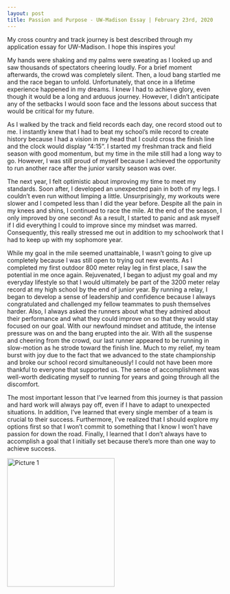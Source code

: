 ```yaml
---
layout: post
title: Passion and Purpose - UW-Madison Essay | February 23rd, 2020
---
```


My cross country and track journey is best described through my application essay for UW-Madison. I hope this inspires you!

My hands were shaking and my palms were sweating as I looked up and saw thousands of spectators cheering loudly. For a brief moment afterwards, the crowd was completely silent. Then, a loud bang startled me and the race began to unfold. Unfortunately, that once in a lifetime experience happened in my dreams. I knew I had to achieve glory, even though it would be a long and arduous journey. However, I didn’t anticipate any of the setbacks I would soon face and the lessons about success that would be critical for my future.

As I walked by the track and field records each day, one record stood out to me. I instantly knew that I had to beat my school’s mile record to create history because I had a vision in my head that I could cross the finish line and the clock would display “4:15”. I started my freshman track and field season with good momentum, but my time in the mile still had a long way to go. However, I was still proud of myself because I achieved the opportunity to run another race after the junior varsity season was over.

The next year, I felt optimistic about improving my time to meet my standards. Soon after, I developed an unexpected pain in both of my legs. I couldn’t even run without limping a little. Unsurprisingly, my workouts were slower and I competed less than I did the year before. Despite all the pain in my knees and shins, I continued to race the mile. At the end of the season, I only improved by one second! As a result, I started to panic and ask myself if I did everything I could to improve since my mindset was marred. Consequently, this really stressed me out in addition to my schoolwork that I had to keep up with my sophomore year.

While my goal in the mile seemed unattainable, I wasn’t going to give up completely because I was still open to trying out new events. As I completed my first outdoor 800 meter relay leg in first place, I saw the potential in me once again. Rejuvenated, I began to adjust my goal and my everyday lifestyle so that I would ultimately be part of the 3200 meter relay record at my high school by the end of junior year. By running a relay, I began to develop a sense of leadership and confidence because I always congratulated and challenged my fellow teammates to push themselves harder. Also, I always asked the runners about what they admired about their performance and what they could improve on so that they would stay focused on our goal. With our newfound mindset and attitude, the intense pressure was on and the bang erupted into the air. With all the suspense and cheering from the crowd, our last runner appeared to be running in slow-motion as he strode toward the finish line. Much to my relief, my team burst with joy due to the fact that we advanced to the state championship and broke our school record simultaneously! I could not have been more thankful to everyone that supported us. The sense of accomplishment was well-worth dedicating myself to running for years and going through all the discomfort.

The most important lesson that I’ve learned from this journey is that passion and hard work will always pay off, even if I have to adapt to unexpected situations. In addition, I’ve learned that every single member of a team is crucial to their success. Furthermore, I’ve realized that I should explore my options first so that I won’t commit to something that I know I won’t have passion for down the road. Finally, I learned that I don’t always have to accomplish a goal that I initially set because there’s more than one way to achieve success. 

<img src="https://lh3.googleusercontent.com/NRytXSUPThQ7uc45Ve-Na9uAdHFk60x-ZMNDEHG7pwG5M_FgITNIRSDd3aalnCv04SkBGNeO4xBj4r2didb9VmHX8jET9kht5Paga0iACA3gPVBHLFITDUZZCC3IOtXf9xtfcqIPa0CafRbhCnp8b0n3Q8QJqa2-YExFQ5jPYNG4ILUCKNaVO6ZKIkyeyGqEkxQmFJkLzBASBihhTHtbVlH5AQIYavYy2iu3YSrT7xibovOaZxdjCE7RDRXnhvTJeaoJhUG6kgKjy6V6oL9vL1MGTeyrSZT9RQpZH2n5g46RN0Q2Uhw-Pb1ot9YIQjFSPQzBJUuRbmtRzNLpWFqADfZnscgq3t99twqASOJUctsL6-GCQsjEMJTLZYDVEB3C4cXwvRkGb4WPcJYoTsLct7Hohu3rROg8IpCjV0Eyb2oaBcIIHVSE_v-MFaKKtPWNJnsHbyrrAn8v0A2nFUkQsgM3m1ID4fMKX5LRGYTFbGa5L1NydV5XgKTMShQdilg5fDb9N-xGiZ_F3lrEUumsi4SvSmwdJDNX6Xp3uXC0TndryMWzsycLFLfFaeB2_7FPEdJWIPGu6TYBxLCsj-o1QLy3-tZ3Av7abCx2eU3eX8WGMuEHUql8dkKYbl3UEriYhKoAZevBjbvthYvG5ZOEjdINkwv-UuIB-sSTJwc9zPDHTnlnKE1_KSk=w352-h625-no" alt="Picture 1" width="250" height="300"/>